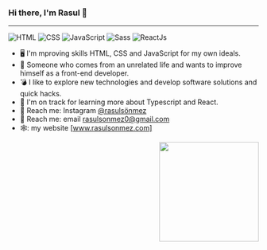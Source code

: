 ### Hi there, I'm Rasul 👋

<hr>

![HTML](https://img.shields.io/badge/HTML5-E34F26?style=for-the-badge&logo=html5&logoColor=white)
![CSS](https://img.shields.io/badge/CSS3-1572B6?style=for-the-badge&logo=css3&logoColor=white)
![JavaScript](https://img.shields.io/badge/JavaScript-F7DF1E?style=for-the-badge&logo=javascript&logoColor=black)
![Sass](https://img.shields.io/badge/Sass-CC6699?style=for-the-badge&logo=sass&logoColor=white)
![ReactJs](https://img.shields.io/badge/Reactjs-CC6699?style=for-the-badge&logo=sass&logoColor=white)

- 🖥️ I'm mproving skills HTML, CSS and JavaScript for my own ideals.
- 🚀 Someone who comes from an unrelated life and wants to improve himself as a front-end developer.
- 💣 I like to explore new technologies and develop software solutions and quick hacks.
- 🚬 I'm on track for learning more about Typescript and React.
- :postbox: Reach me: Instagram [@rasulsönmez](https://www.instagram.com/rsl.snmz0/)
- 📧 Reach me: email [rasulsonmez0@gmail.com](rasulsonmez0@gmail.com)
- 🕸️: my website [www.rasulsonmez.com] <a href="www.rasulsonmez.com" target="_blank"></a>

<a href="#"><img align="right" src="https://i.giphy.com/media/PiQejEf31116URju4V/giphy.webp" width="200 " height="200" style="max-width:100%;"></a>
